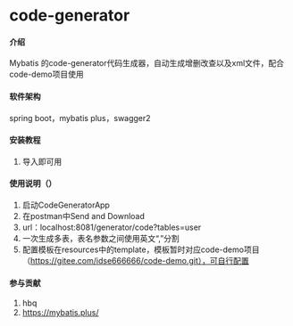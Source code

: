 # code-generator

#### 介绍
Mybatis 的code-generator代码生成器，自动生成增删改查以及xml文件，配合code-demo项目使用

#### 软件架构
spring boot，mybatis plus，swagger2


#### 安装教程

1.  导入即可用

#### 使用说明（）

1.  启动CodeGeneratorApp
2.  在postman中Send and Download 
3.  url：localhost:8081/generator/code?tables=user 
4.  一次生成多表，表名参数之间使用英文“,”分割
5.  配置模板在resources中的template，模板暂时对应code-demo项目（https://gitee.com/idse666666/code-demo.git），可自行配置


#### 参与贡献

1.  hbq
2.  https://mybatis.plus/
